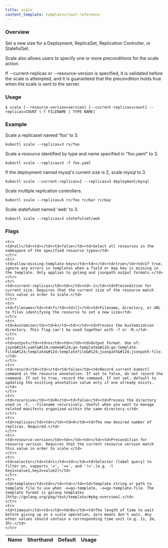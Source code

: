 ```yaml
---
title: scale
content_template: templates/tool-reference
---
```


### Overview
Set a new size for a Deployment, ReplicaSet, Replication Controller, or StatefulSet.

 Scale also allows users to specify one or more preconditions for the scale action.

 If --current-replicas or --resource-version is specified, it is validated before the scale is attempted, and it is guaranteed that the precondition holds true when the scale is sent to the server.

### Usage

`$ scale [--resource-version=version] [--current-replicas=count] --replicas=COUNT (-f FILENAME | TYPE NAME)`


### Example

 Scale a replicaset named 'foo' to 3.

```shell
kubectl scale --replicas=3 rs/foo
```

 Scale a resource identified by type and name specified in "foo.yaml" to 3.

```shell
kubectl scale --replicas=3 -f foo.yaml
```

 If the deployment named mysql's current size is 2, scale mysql to 3.

```shell
kubectl scale --current-replicas=2 --replicas=3 deployment/mysql
```

 Scale multiple replication controllers.

```shell
kubectl scale --replicas=5 rc/foo rc/bar rc/baz
```

 Scale statefulset named 'web' to 3.

```shell
kubectl scale --replicas=3 statefulset/web
```




### Flags

<div class="table-responsive"><table class="table table-bordered">
<thead class="thead-light">
<tr>
            <th>Name</th>
            <th>Shorthand</th>
            <th>Default</th>
            <th>Usage</th>
        </tr>
    </thead>
    <tbody>
    
    <tr>
    <td>all</td><td></td><td>false</td><td>Select all resources in the namespace of the specified resource types</td>
    </tr>
    <tr>
    <td>allow-missing-template-keys</td><td></td><td>true</td><td>If true, ignore any errors in templates when a field or map key is missing in the template. Only applies to golang and jsonpath output formats.</td>
    </tr>
    <tr>
    <td>current-replicas</td><td></td><td>-1</td><td>Precondition for current size. Requires that the current size of the resource match this value in order to scale.</td>
    </tr>
    <tr>
    <td>filename</td><td>f</td><td>[]</td><td>Filename, directory, or URL to files identifying the resource to set a new size</td>
    </tr>
    <tr>
    <td>kustomize</td><td>k</td><td></td><td>Process the kustomization directory. This flag can't be used together with -f or -R.</td>
    </tr>
    <tr>
    <td>output</td><td>o</td><td></td><td>Output format. One of: json&#124;yaml&#124;name&#124;go-template&#124;go-template-file&#124;template&#124;templatefile&#124;jsonpath&#124;jsonpath-file.</td>
    </tr>
    <tr>
    <td>record</td><td></td><td>false</td><td>Record current kubectl command in the resource annotation. If set to false, do not record the command. If set to true, record the command. If not set, default to updating the existing annotation value only if one already exists.</td>
    </tr>
    <tr>
    <td>recursive</td><td>R</td><td>false</td><td>Process the directory used in -f, --filename recursively. Useful when you want to manage related manifests organized within the same directory.</td>
    </tr>
    <tr>
    <td>replicas</td><td></td><td>0</td><td>The new desired number of replicas. Required.</td>
    </tr>
    <tr>
    <td>resource-version</td><td></td><td></td><td>Precondition for resource version. Requires that the current resource version match this value in order to scale.</td>
    </tr>
    <tr>
    <td>selector</td><td>l</td><td></td><td>Selector (label query) to filter on, supports '=', '==', and '!='.(e.g. -l key1=value1,key2=value2)</td>
    </tr>
    <tr>
    <td>template</td><td></td><td></td><td>Template string or path to template file to use when -o=go-template, -o=go-template-file. The template format is golang templates [http://golang.org/pkg/text/template/#pkg-overview].</td>
    </tr>
    <tr>
    <td>timeout</td><td></td><td>0s</td><td>The length of time to wait before giving up on a scale operation, zero means don't wait. Any other values should contain a corresponding time unit (e.g. 1s, 2m, 3h).</td>
    </tr>
</tbody>
</table></div>



